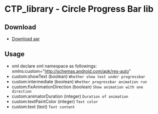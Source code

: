 # CTP_library - Circle Progress Bar lib
## Download
* [Download aar](https://www.asuswebstorage.com/navigate/s/CF477E034C92419DA1441920C3BFA539Y)

## Usage
* xml
declare xml namespace as followings:
xmlns:custom="http://schemas.android.com/apk/res-auto"
* custom:showText (boolean) ```Whether show text under progressbar```
* custom:intermediate (boolean) ```Whether progressbar animation run```
* custom:fixAnimationDirection (boolean) ```Show animation with one direction```
* custom:animatorDuration (integer) ```Duration of animation```
* custom:textPaintColor (integer) ```Text color```
* custom:text (text) ```Text content```
